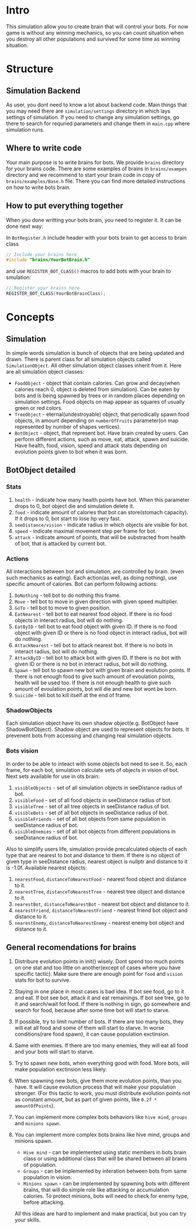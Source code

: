 # Intro
This simulation allow you to create brain that will control your bots. For now game is without any winning mechanics, so you can count situation when you destroy all other populations and survived for some time as winning situation.

# Structure
## Simulation Backend
As user, you dont need to know a lot about backend code. Main things that you may need there are `simulation/settings` directory in which lays settings of simulation. If you need to change any simulation settings, go there to search for requried parameters and change them in `main.cpp` where simulation runs.

## Where to write code
Your main purpose is to write brains for bots. We provide `brains` directory for your brains code. There are some examples of brains in `brains/exampes` directory and we recommend to start your brain code in copy of `brains/examples/Base.h` file. There you can find more detailed instructions on how to write bots brain.

## How to put everything together
When you done writting your bots brain, you need to register it. It can be done next way:

In `BotRegister.h` include header with your bots brain to get access to brain class
```h
// Include your brains here
#include "brains/YourBotBrain.h"
```
and use `REGISTER_BOT_CLASS()` macros to add bots with your brain to smulation:
```h
// Register your brains here
REGISTER_BOT_CLASS(YourBotBrainClass);
```
# Concepts

## Simulation
In simple words simulation is bunch of objects that are being updated and drawn.
There is parent class for all simulation objects called `SimulationObject`.
All other simulation object classes inherit from it.
Here are all simulation object classes:
- `FoodObject` - object that contain calories. Can grow and decay(when calories reach 0, object is deleted from simulation). Can be eaten by bots and is being spawned by trees or in random places depending on simulation settings. Food objects on map appear as squares of usually green or red colors.
- `TreeObject` - eternal(undestroyable) object, that periodically spawn food objects, in amount depending on `numberOfFruits` parameter(on map represented by number of shapes vertices).
- `BotObject` - object, that represent bot. Have brain created by users. Can perform different actions, such as move, eat, attack, spawn and suicide. Have health, food, vision, speed and attack stats depending on evolution points given to bot when it was born.
## BotObject detailed

### Stats
1. `health` - indicate how many health points have bot. When this parameter drops to 0, bot object die and simulation delete it.
2. `food` - indicate amount of calories that bot can store(stomach capacity). If it drops to 0, bot start to lose hp very fast.
3. `seeDistance/vision` - indicate radius in which objects are visible for bot.
4. `speed` - indicate maximal movement step per frame for bot.
5. `attack` - indicate amount of points, that will be substracted from health of bot, that is attacked by current bot.

### Actions
All interactions between bot and simulation, are controlled by brain.
(even such mechanics as eating).
Each action(as well, as doing nothing), use specific amount of calories.
Bot can perform following actions:
1. `DoNothing` - tell bot to do nothing this frame.
2. `Move` - tell bot to move in given direction with given speed multiplier.
3. `GoTo` - tell bot to move to given position.
4. `EatNearest` - tell bot to eat nearest food object.
If there is no food objects in interact radius, bot will do nothing.
5. `EatByID` - tell bot to eat food object with given ID.
If there is no food object with given ID or there is no food object in interact radius,
bot will do nothing.
6. `AttackNearest` - tell bot to attack nearest bot.
If there is no bots in interact radius, bot will do nothing.
7. `AttackByID` - tell bot to attack bot with given ID. 
If there is no bot with given ID or there is no bot in interact radius, bot will do nothing.
8. `Spawn` - tell bot to spawn new bot with given brain and evolution points.
If there is not enough food to give such amount of evoulation points, health will be used too.
If there is not enough health to give such amount of evoulation points, bot will die and
new bot wont be born.
9. `Suicide` - tell bot to kill itself at the end of frame.

### ShadowObjects
Each simulation object have its own shadow object(e.g. BotObject have ShadowBotObject).
Shadow object are used to represent objects for bots. It prevenent bots from accessing and
changing real simulation objects.

### Bots vision
In order to be able to inteact with some objects bot need to see it.
So, each frame, for each bot, simulation calculate sets of objects in vision of bot.
Next sets available for use in ots brain:
1. `visibleObjects` - set of all simulation objects in seeDistance radius of bot.
2. `visibleFood` - set of all food objects in seeDistance radius of bot.
3. `visibleTree` - set of all tree objects in seeDistance radius of bot.
4. `visibleBots` - set of all bot objects in seeDistance radius of bot.
5. `visibleFriends` - set of all bot objects from same population in seeDistance radius of bot.
6. `visibleEnemies` - set of all bot objects from different populations in seeDistance radius of bot.

Also to simplify users life, simulation provide precalculated objects of each type
that are nearest to bot and distance to them. If there is no object of given type in
seeDistance radius, nearest object is nullptr and distance to it is -1.0f.
Available nearest objects:
1. `nearestFood`, `distanceToNearestFood` - nearest food object and distance to it.
2. `nearestTree`, `distanceToNearestTree` - nearest tree object and distance to it.
3. `nearestBot`, `distanceToNearestBot` - nearest bot object and distance to it.
4. `nearestFriend`, `distanceToNearestFriend` - nearest friend bot object and distance to it.
5. `nearestEnemy`, `distanceToNearestEnemy` - nearest enemy bot object and distance to it.

## General recomendations for brains

1. Distribure evolution points in init() wisely.
Dont spend too much points on one stat and too little on another(except of cases
where you have specific tactic). Make sure there are enough point for `food` and `vision`
stats for bot to survive.

2. Staying in one place in most cases is bad idea. If bot see food, go to it and eat.
If bot see bot, attack it and eat remainings. If bot see tree, go to it and search/wait fot food.
If there is nothing in sign, go somewhere and search for food, because after some time bot
will start to starve.

3. If possible, try to limit number of bots. If there are too many bots, they will eat all food
and some of them will start to starve. In worse conditions(rare food spawn), it can cause
population exctinsion.

4. Same with enemies. If there are too many enemies, they will eat all food and your bots will
start to starve.

5. Try to spawn new bots, when everything good with food. More bots, will make
population exctinsion less likely.

6. When spawning new bots, give them more evolution points, than you have. It will cause
evolution process that will make your population stronger.
(For this tactic to work, you must distribute evolution points not as constant amount,
but as part of given points, like `0.2f * amountOfPoints`).

7. You can implement more complex bots behaviors like `hive mind`, `groups` and `minions spawn`.

8. You can implement more complex bots brains like hive mind, groups and minions spawn.
    - `Hive mind` - can be implemented using static members in bots brain class or
                    using additional class that will be shared between all brains of population.
    - `Groups` - can be implemented by interation between bots from same population in vision.
    - `Minions spawn` - can be implemented by spawning bots with different brains,
                        that will do simple role like attacking or accumulation calories.
                        To protect minions, bots will need to check for enemy type, before attacking.
    
    All this ideas are hard to implement and make practical, but you can try your skills.

